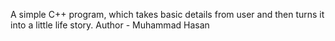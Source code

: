 A simple C++ program, which takes basic details from user and then turns it into a little life story.
Author - Muhammad Hasan
